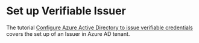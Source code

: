 # Set up Verifiable Issuer
The tutorial [Configure Azure Active Directory to issue verifiable credentials](https://docs.microsoft.com/en-us/azure/active-directory/verifiable-credentials/enable-your-tenant-verifiable-credentials) covers the set up of an Issuer in Azure AD tenant.
